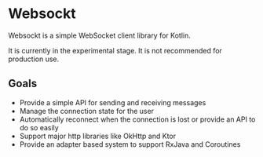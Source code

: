 # Websockt

Websockt is a simple WebSocket client library for Kotlin.

It is currently in the experimental stage. It is not recommended for production use.

## Goals

- Provide a simple API for sending and receiving messages
- Manage the connection state for the user
- Automatically reconnect when the connection is lost or provide an API to do so easily
- Support major http libraries like OkHttp and Ktor
- Provide an adapter based system to support RxJava and Coroutines
